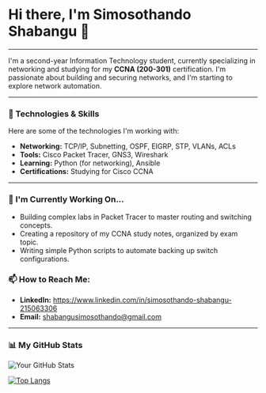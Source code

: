 # Hi there, I'm Simosothando Shabangu 👋

---

I'm a second-year Information Technology student, currently specializing in networking and studying for my **CCNA (200-301)** certification. I'm passionate about building and securing networks, and I'm starting to explore network automation.

---

### 🔧 Technologies & Skills

Here are some of the technologies I'm working with:

* **Networking:** TCP/IP, Subnetting, OSPF, EIGRP, STP, VLANs, ACLs
* **Tools:** Cisco Packet Tracer, GNS3, Wireshark
* **Learning:** Python (for networking), Ansible
* **Certifications:** Studying for Cisco CCNA

---

### 🌱 I'm Currently Working On...

* Building complex labs in Packet Tracer to master routing and switching concepts.
* Creating a repository of my CCNA study notes, organized by exam topic.
* Writing simple Python scripts to automate backing up switch configurations.

### 📫 How to Reach Me:

* **LinkedIn:** https://www.linkedin.com/in/simosothando-shabangu-215063306
* **Email:** shabangusimosothando@gmail.com

---

### 📊 My GitHub Stats

![Your GitHub Stats](https://github-readme-stats.vercel.app/api?username=YOUR-USERNAME&show_icons=true&theme=radical)

[![Top Langs](https://github-readme-stats.vercel.app/api/top-langs/?username=YOUR-USERNAME&layout=compact&theme=radical)](https://github.com/anuraghazra/github-readme-stats)
